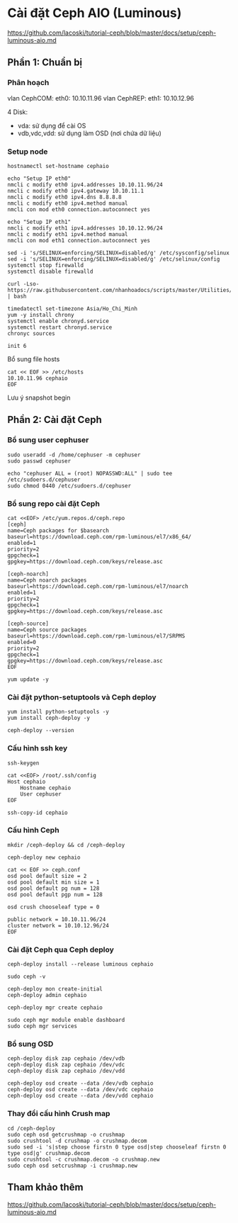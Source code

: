# Cài đặt Ceph AIO (Luminous)

https://github.com/lacoski/tutorial-ceph/blob/master/docs/setup/ceph-luminous-aio.md

## Phần 1: Chuẩn bị

### Phân hoạch

vlan CephCOM: eth0: 10.10.11.96
vlan CephREP: eth1: 10.10.12.96

4 Disk:
- vda: sử dụng để cài OS
- vdb,vdc,vdd: sử dụng làm OSD (nơi chứa dữ liệu)

### Setup node

```
hostnamectl set-hostname cephaio

echo "Setup IP eth0"
nmcli c modify eth0 ipv4.addresses 10.10.11.96/24
nmcli c modify eth0 ipv4.gateway 10.10.11.1
nmcli c modify eth0 ipv4.dns 8.8.8.8
nmcli c modify eth0 ipv4.method manual
nmcli con mod eth0 connection.autoconnect yes

echo "Setup IP eth1"
nmcli c modify eth1 ipv4.addresses 10.10.12.96/24
nmcli c modify eth1 ipv4.method manual
nmcli con mod eth1 connection.autoconnect yes

sed -i 's/SELINUX=enforcing/SELINUX=disabled/g' /etc/sysconfig/selinux
sed -i 's/SELINUX=enforcing/SELINUX=disabled/g' /etc/selinux/config
systemctl stop firewalld
systemctl disable firewalld

curl -Lso- https://raw.githubusercontent.com/nhanhoadocs/scripts/master/Utilities/cmdlog.sh | bash

timedatectl set-timezone Asia/Ho_Chi_Minh
yum -y install chrony
systemctl enable chronyd.service
systemctl restart chronyd.service
chronyc sources

init 6
```

Bổ sung file hosts
```
cat << EOF >> /etc/hosts
10.10.11.96 cephaio
EOF
```

Lưu ý snapshot begin

## Phần 2: Cài đặt Ceph

### Bổ sung user cephuser

```
sudo useradd -d /home/cephuser -m cephuser
sudo passwd cephuser

echo "cephuser ALL = (root) NOPASSWD:ALL" | sudo tee /etc/sudoers.d/cephuser
sudo chmod 0440 /etc/sudoers.d/cephuser
```

### Bổ sung repo cài đặt Ceph

```
cat <<EOF> /etc/yum.repos.d/ceph.repo
[ceph]
name=Ceph packages for $basearch
baseurl=https://download.ceph.com/rpm-luminous/el7/x86_64/
enabled=1
priority=2
gpgcheck=1
gpgkey=https://download.ceph.com/keys/release.asc

[ceph-noarch]
name=Ceph noarch packages
baseurl=https://download.ceph.com/rpm-luminous/el7/noarch
enabled=1
priority=2
gpgcheck=1
gpgkey=https://download.ceph.com/keys/release.asc

[ceph-source]
name=Ceph source packages
baseurl=https://download.ceph.com/rpm-luminous/el7/SRPMS
enabled=0
priority=2
gpgcheck=1
gpgkey=https://download.ceph.com/keys/release.asc
EOF

yum update -y
```

### Cài đặt python-setuptools và Ceph deploy

```
yum install python-setuptools -y
yum install ceph-deploy -y

ceph-deploy --version
```

### Cấu hình ssh key

```
ssh-keygen

cat <<EOF> /root/.ssh/config
Host cephaio
    Hostname cephaio
    User cephuser
EOF

ssh-copy-id cephaio
```

### Cấu hình Ceph

```
mkdir /ceph-deploy && cd /ceph-deploy

ceph-deploy new cephaio

cat << EOF >> ceph.conf
osd pool default size = 2
osd pool default min size = 1
osd pool default pg num = 128
osd pool default pgp num = 128

osd crush chooseleaf type = 0

public network = 10.10.11.96/24
cluster network = 10.10.12.96/24
EOF
```

### Cài đặt Ceph qua Ceph deploy

```
ceph-deploy install --release luminous cephaio

sudo ceph -v 

ceph-deploy mon create-initial
ceph-deploy admin cephaio

ceph-deploy mgr create cephaio

sudo ceph mgr module enable dashboard
sudo ceph mgr services
```

### Bổ sung OSD

```
ceph-deploy disk zap cephaio /dev/vdb
ceph-deploy disk zap cephaio /dev/vdc
ceph-deploy disk zap cephaio /dev/vdd

ceph-deploy osd create --data /dev/vdb cephaio
ceph-deploy osd create --data /dev/vdc cephaio
ceph-deploy osd create --data /dev/vdd cephaio
```

### Thay đổi cấu hình Crush map

```
cd /ceph-deploy
sudo ceph osd getcrushmap -o crushmap
sudo crushtool -d crushmap -o crushmap.decom
sudo sed -i 's|step choose firstn 0 type osd|step chooseleaf firstn 0 type osd|g' crushmap.decom
sudo crushtool -c crushmap.decom -o crushmap.new
sudo ceph osd setcrushmap -i crushmap.new
```

## Tham khảo thêm

https://github.com/lacoski/tutorial-ceph/blob/master/docs/setup/ceph-luminous-aio.md